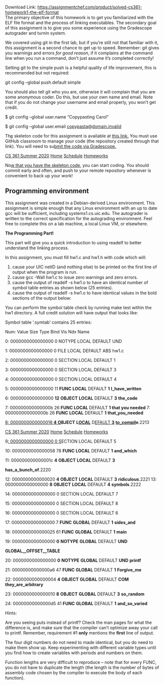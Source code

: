 Download Link: https://assignmentchef.com/product/solved-cs361-homework1-the-elf-format
<br>
The primary objective of this homework is to get you familiarized with the ELF file format and the process of linking executables. The secondary goal of this assignment is to give you some experience using the Gradescope autograder and turnin system.

We covered using git in the first lab, but if you’re still not that familiar with it, this assignment is a second chance to get up to speed. Remember: git gives you warnings and errors <em>for good reason</em>, if it complains at the command line when you run a command, don’t just assume it’s completed correctly!

Setting git to the simple push is a helpful quality of life improvement, this is recommended but not required:

git config –global push.default simple

You should also tell git who you are, otherwise it will complain that you are some anonymous coder. Do this, but use your own name and email. Note that if you do not change your username and email properly, you won’t get credit.

$ git config –global user.name “Copypasting Carol”

$ git config –global user.email <u>cop</u>y<u>pasta</u>@<u>domain.invalid</u>

Th<span style="text-decoration: line-through;"><u>e</u></span> skeleton code for this assignment is available at <a href="https://www.google.com/url?q=https%3A%2F%2Fclassroom.github.com%2Fa%2FVl5AyoXH&amp;sa=D&amp;sntz=1&amp;usg=AFQjCNE6HOckhf09lHWkOwFD7Ftya65Uvg">this link</a><a href="https://www.google.com/url?q=https%3A%2F%2Fclassroom.github.com%2Fa%2FVl5AyoXH&amp;sa=D&amp;sntz=1&amp;usg=AFQjCNE6HOckhf09lHWkOwFD7Ftya65Uvg">.</a> You must use GitHub classroom to manage your code (the repository created through that link). You will need to su<a href="https://sites.google.com/uic.edu/cs361summer2020/home?authuser=1">bmit the code via Gradescope</a><a href="https://sites.google.com/uic.edu/cs361summer2020/home?authuser=1">.</a>

<a href="https://sites.google.com/uic.edu/cs361summer2020/home?authuser=1">CS 361 Summer 2020</a>                            <a href="https://sites.google.com/uic.edu/cs361summer2020/home?authuser=1">Home</a>         <a href="https://sites.google.com/uic.edu/cs361summer2020/schedule?authuser=1">Schedule</a>         <a href="https://sites.google.com/uic.edu/cs361summer2020/homeworks?authuser=1">Homeworks</a>

No<a href="https://sites.google.com/uic.edu/cs361summer2020/home?authuser=1">w that you have the skeleton code</a>, you can start coding. You should commit early and often, and push to your remote repository whenever is convenient to back up your work!

<h2>Programming environment</h2>

This assignment was created in a Debian-derived Linux environment. This assignment is simple enough that any Linux environment with an up to date gcc will be sufficient, including systems1.cs.uic.edu. The autograder is written to the correct specification for the autograding environment. Feel free to complete this on a lab machine, a local Linux VM, or elsewhere.

<strong>The Programming Part!</strong>

This part will give you a quick introduction to using readelf to better understand the linking process.

In this assignment, you must fill hw1.c and hw1.h with code which will:

<ol>

 <li>cause your UIC netID (and nothing else) to be printed on the first line of output when the program is run.</li>

 <li>cause gcc -Wall hw1.c to issue zero warnings and zero errors.</li>

 <li>cause the output of readelf -s hw1.o to have an identical number of symbol table entries as shown below (25 entries).</li>

 <li>cause the output of readelf -s hw1.o to have identical values in the bold sections of the output below:</li>

</ol>

You can perform the symbol table check by running make test within the hw1 directory. A full credit solution will have output that looks like:

Symbol table ‘.symtab’ contains 25 entries:

Num: Value            Size Type     Bind   Vis     Ndx Name

0:   0000000000000000 0    NOTYPE   LOCAL  DEFAULT UND

1:   0000000000000000 0    FILE     LOCAL  DEFAULT ABS hw1.c

2:   0000000000000000 0    SECTION  LOCAL  DEFAULT 1

3:   0000000000000000 0    SECTION  LOCAL  DEFAULT 3

4:   0000000000000000 0    SECTION  LOCAL  DEFAULT 4

5:   0000000000000000 11   <strong>FUNC</strong>     <strong>LOCAL</strong>  DEFAULT <strong>1</strong>   <strong>I_have_written</strong>

6:   0000000000000000 <strong>12</strong>   <strong>OBJECT</strong>   <strong>LOCAL</strong>  DEFAULT <strong>3</strong>   <strong>the_code</strong>

7: 000000000000000b 26 <strong>FUNC LOCAL </strong>DEFAULT <strong>1 that you needed </strong>7:   000000000000000b 26   <strong>FUNC</strong>     <strong>LOCAL</strong>  DEFAULT <strong>1</strong>   <strong>that_you_needed</strong>

<u>8</u><a href="https://sites.google.com/uic.edu/cs361summer2020/home?authuser=1">:   0000000000000018 </a><a href="https://sites.google.com/uic.edu/cs361summer2020/home?authuser=1"><strong>4</strong></a><a href="https://sites.google.com/uic.edu/cs361summer2020/home?authuser=1">    </a><a href="https://sites.google.com/uic.edu/cs361summer2020/home?authuser=1"><strong>O</strong></a><strong>BJECT</strong>   <strong>L</strong><a href="https://sites.google.com/uic.edu/cs361summer2020/home?authuser=1"><strong>OCAL</strong></a>  D<a href="https://sites.google.com/uic.edu/cs361summer2020/schedule?authuser=1">EFAULT </a><a href="https://sites.google.com/uic.edu/cs361summer2020/schedule?authuser=1"><strong>3</strong></a>   <a href="https://sites.google.com/uic.edu/cs361summer2020/homeworks?authuser=1"><strong>to_compil</strong></a><strong>e</strong>.2213

<a href="https://sites.google.com/uic.edu/cs361summer2020/home?authuser=1">CS 361 Summer 2020</a>                            <a href="https://sites.google.com/uic.edu/cs361summer2020/home?authuser=1">Home</a>         <a href="https://sites.google.com/uic.edu/cs361summer2020/schedule?authuser=1">Schedule</a>         <a href="https://sites.google.com/uic.edu/cs361summer2020/homeworks?authuser=1">Homeworks</a>

9<a href="https://sites.google.com/uic.edu/cs361summer2020/home?authuser=1">:   0000000000000000 0    S</a>ECTION  LOCAL  DEFAULT 5

10:  0000000000000058 78   <strong>FUNC</strong>     <strong>LOCAL</strong>  DEFAULT <strong>1</strong>   <strong>and_which</strong>

11:  000000000000001c <strong>4</strong>    <strong>OBJECT</strong>   <strong>LOCAL</strong>  DEFAULT <strong>3</strong>

<strong>has_a_bunch_of</strong>.2220

12:  0000000000000020 <strong>4</strong>    <strong>OBJECT</strong>   <strong>LOCAL</strong>  DEFAULT <strong>3</strong>   <strong>ridiculous</strong>.2221 13:  0000000000000000 <strong>8</strong>    <strong>OBJECT</strong>   <strong>LOCAL</strong>  DEFAULT <strong>4</strong>   <strong>symbols</strong>.2222

14:  0000000000000000 0    SECTION  LOCAL  DEFAULT 7

15:  0000000000000000 0    SECTION  LOCAL  DEFAULT 8

16:  0000000000000000 0    SECTION  LOCAL  DEFAULT 6

17:  0000000000000000 7    <strong>FUNC</strong>     <strong>GLOBAL</strong> DEFAULT <strong>1</strong>   <strong>sides_and</strong>

18:  0000000000000025 61   <strong>FUNC</strong>     <strong>GLOBAL</strong> DEFAULT <strong>1</strong>   <strong>main</strong>

19:  0000000000000000 <strong>0</strong>    <strong>NOTYPE</strong>   <strong>GLOBAL</strong> DEFAULT <strong>UND</strong>

<strong>__GLOBAL__OFFSET__TABLE__</strong>

20:  0000000000000000 <strong>0</strong>    <strong>NOTYPE</strong>   <strong>GLOBAL</strong> DEFAULT <strong>UND</strong> <strong>printf</strong>

21:  00000000000000a6 47   <strong>FUNC</strong>     <strong>GLOBAL</strong> DEFAULT <strong>1</strong>   <strong>Forgive_me</strong>

22:  0000000000000004 <strong>4</strong>    <strong>OBJECT</strong>   <strong>GLOBAL</strong> DEFAULT <strong>COM</strong> <strong>they_are_arbitrary</strong>

23:  0000000000000010 <strong>8</strong>    <strong>OBJECT</strong>   <strong>GLOBAL</strong> DEFAULT <strong>3</strong>   <strong>so_random</strong>

24:  00000000000000d5 41   <strong>FUNC</strong>     <strong>GLOBAL</strong> DEFAULT <strong>1</strong>   <strong>and_so_varied</strong>

Hints:

Are you seeing puts instead of printf? Check the man pages for what the difference is, and make sure that the compiler can’t optimize away your call to printf. Remember, requirement #1 <strong>only</strong> mentions the <strong>first</strong> line of output.

The four digit numbers do not need to made identical, but you do need to make them show up. Keep experimenting with different variable types until you find how to create variables with periods and numbers on them.

Function lengths are very difficult to reproduce – note that for every FUNC, you do not have to duplicate the length (the length is the number of bytes of assembly code chosen by the compiler to execute the body of each function).
